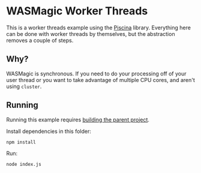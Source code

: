 # WASMagic Worker Threads

This is a worker threads example using the
[Piscina](https://github.com/piscinajs/piscina) library. Everything here can be
done with worker threads by themselves, but the abstraction removes a couple of
steps.

## Why?

WASMagic is synchronous. If you need to do your processing off of your user
thread or you want to take advantage of multiple CPU cores, and aren't using
`cluster`.

## Running

Running this example requires [building the parent project](../../README.md#development).

Install dependencies in this folder:

```bash
npm install
```

Run:

```bash
node index.js
```
